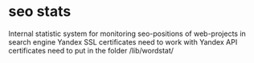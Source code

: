 # seo stats

Internal statistic system for monitoring seo-positions of web-projects in search engine Yandex
SSL certificates need to work with Yandex API
certificates need to put in the folder /lib/wordstat/